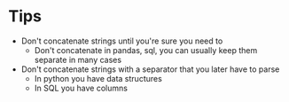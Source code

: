 # Tips

- Don't concatenate strings until you're sure you need to
  - Don't concatenate in pandas, sql, you can usually keep them separate in many cases
- Don't concatenate strings with a separator that you later have to parse
  - In python you have data structures
  - In SQL you have columns 